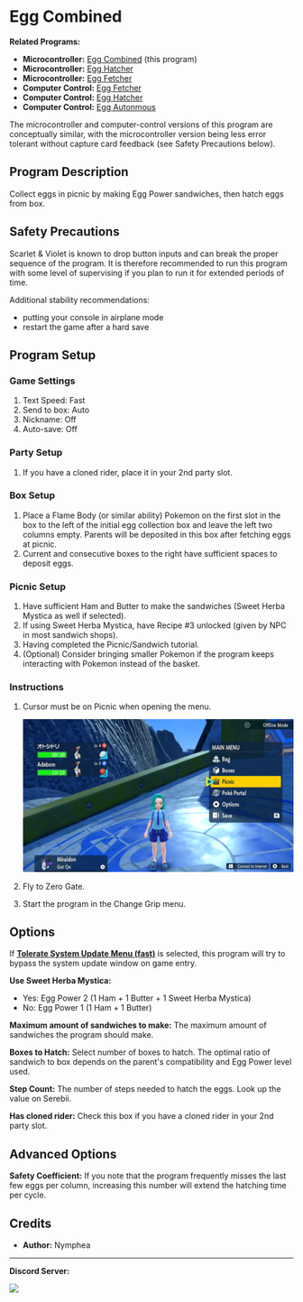 # Egg Combined

**Related Programs:**
- **Microcontroller:** [Egg Combined](https://github.com/PokemonAutomation/Microcontroller/blob/master/Wiki/Programs/PokemonSV/EggCombined.md) (this program)
- **Microcontroller:** [Egg Hatcher](https://github.com/PokemonAutomation/Microcontroller/blob/master/Wiki/Programs/PokemonSV/EggHatcher.md)
- **Microcontroller:** [Egg Fetcher](https://github.com/PokemonAutomation/Microcontroller/blob/master/Wiki/Programs/PokemonSV/EggFetcher.md)
- **Computer Control:** [Egg Fetcher](https://github.com/PokemonAutomation/ComputerControl/blob/master/Wiki/Programs/PokemonSV/EggFetcher.md)
- **Computer Control:** [Egg Hatcher](https://github.com/PokemonAutomation/ComputerControl/blob/master/Wiki/Programs/PokemonSV/EggHatcher.md)
- **Computer Control:** [Egg Autonmous](https://github.com/PokemonAutomation/ComputerControl/blob/master/Wiki/Programs/PokemonSV/EggAutonomous.md)

The microcontroller and computer-control versions of this program are conceptually similar, with the microcontroller version being less error tolerant without capture card feedback (see Safety Precautions below).

## Program Description

Collect eggs in picnic by making Egg Power sandwiches, then hatch eggs from box.

## Safety Precautions

Scarlet & Violet is known to drop button inputs and can break the proper sequence of the program. It is therefore recommended to run this program with some level of supervising if you plan to run it for extended periods of time. 

Additional stability recommendations:
- putting your console in airplane mode
- restart the game after a hard save

## Program Setup

### Game Settings

1. Text Speed: Fast
2. Send to box: Auto
3. Nickname: Off
4. Auto-save: Off

### Party Setup

1. If you have a cloned rider, place it in your 2nd party slot.

### Box Setup

1. Place a Flame Body (or similar ability) Pokemon on the first slot in the box to the left of the initial egg collection box and leave the left two columns empty. Parents will be deposited in this box after fetching eggs at picnic.
2. Current and consecutive boxes to the right have sufficient spaces to deposit eggs.

### Picnic Setup

1. Have sufficient Ham and Butter to make the sandwiches (Sweet Herba Mystica as well if selected).
2. If using Sweet Herba Mystica, have Recipe #3 unlocked (given by NPC in most sandwich shops).
3. Having completed the Picnic/Sandwich tutorial.
4. (Optional) Consider bringing smaller Pokemon if the program keeps interacting with Pokemon instead of the basket.

### Instructions

1. Cursor must be on Picnic when opening the menu.
   
   <img src="images/EggFetcher2.png">

2. Fly to Zero Gate.
3. Start the program in the Change Grip menu.

## Options

If [**Tolerate System Update Menu (fast)**](/Wiki/Programs/NintendoSwitch/FrameworkSettings.md#tolerate-system-update-menu-fast) is selected, this program will try to bypass the system update window on game entry.

**Use Sweet Herba Mystica:**
- Yes: Egg Power 2 (1 Ham + 1 Butter + 1 Sweet Herba Mystica)
- No:  Egg Power 1 (1 Ham + 1 Butter)

**Maximum amount of sandwiches to make:** The maximum amount of sandwiches the program should make.

**Boxes to Hatch:** Select number of boxes to hatch. The optimal ratio of sandwich to box depends on the parent's compatibility and Egg Power level used.

**Step Count:** The number of steps needed to hatch the eggs. Look up the value on Serebii.

**Has cloned rider:** Check this box if you have a cloned rider in your 2nd party slot.

## Advanced Options

**Safety Coefficient:** If you note that the program frequently misses the last few eggs per column, increasing this number will extend the hatching time per cycle.

## Credits

- **Author:** Nymphea

<hr>

**Discord Server:** 

[<img src="https://canary.discordapp.com/api/guilds/695809740428673034/widget.png?style=banner2">](https://discord.gg/cQ4gWxN)
